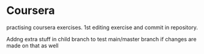 # Coursera
practising coursera exercises.
1st editing exercise and commit in repository.


Addng extra stuff in child branch to test main/master branch if changes are made on that as well
